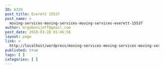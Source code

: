 ```yaml
---
ID: 6339
post_title: Everett 15537
post_name: >
  moving-services-moving-services-moving-services-everett-15537
author: mrgabonijeff@gmail.com
post_date: 2018-03-28 01:46:56
layout: page
link: >
  http://localhost/wordpress/moving-services-moving-services-moving-services-everett-15537/
published: true
tags: [ ]
categories: [ ]
---
```

